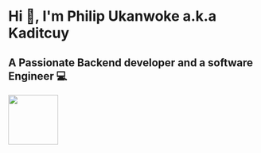 # Hi 👋, I'm Philip Ukanwoke a.k.a Kaditcuy
## A Passionate Backend developer and a software Engineer 💻

 

<a href="URL_REDIRECT" target="blank"><img align="center" src="![giphy](https://user-images.githubusercontent.com/100276450/179907264-29699c2d-e2b8-4ce5-9049-e8b48d4c47b5.gif)" height="100" /></a>


